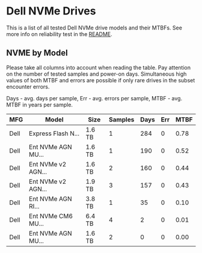 Dell NVMe Drives
================

This is a list of all tested Dell NVMe drive models and their MTBFs. See more
info on reliability test in the [README](https://github.com/linuxhw/SMART).

NVME by Model
------------

Please take all columns into account when reading the table. Pay attention on the
number of tested samples and power-on days. Simultaneous high values of both MTBF
and errors are possible if only rare drives in the subset encounter errors.

Days - avg. days per sample,
Err  - avg. errors per sample,
MTBF - avg. MTBF in years per sample.

| MFG       | Model              | Size   | Samples | Days  | Err   | MTBF |
|-----------|--------------------|--------|---------|-------|-------|------|
| Dell      | Express Flash N... | 1.6 TB | 1       | 284   | 0     | 0.78   |
| Dell      | Ent NVMe AGN MU... | 1.6 TB | 1       | 190   | 0     | 0.52   |
| Dell      | Ent NVMe v2 AGN... | 1.6 TB | 2       | 160   | 0     | 0.44   |
| Dell      | Ent NVMe v2 AGN... | 1.9 TB | 3       | 157   | 0     | 0.43   |
| Dell      | Ent NVMe AGN RI... | 3.8 TB | 1       | 35    | 0     | 0.10   |
| Dell      | Ent NVMe CM6 MU... | 6.4 TB | 4       | 2     | 0     | 0.01   |
| Dell      | Ent NVMe AGN MU... | 1.6 TB | 2       | 0     | 0     | 0.00   |
